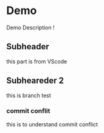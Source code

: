 # Demo 
Demo Description ! 

## Subheader 

this part is from VScode

## Subheareder 2 

this is branch test 

### commit conflit 

this is to understand commit conflict 
